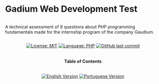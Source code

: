 # Gadium Web Development Test

<div style="width: 100%; display: flex; flex-direction: column; justify-content: center; align-items: center;">

A technical assessment of 9 questions about PHP programming fundamentals made for the internship program of the company Gaudium.

[![License: MIT](https://img.shields.io/badge/License-MIT-yellow.svg)](https://opensource.org/licenses/MIT) [![Language: PHP](https://img.shields.io/badge/Language-PHP-blue.svg)](https://www.php.net/) <a href="https://github.com/bscarpari/test-web-dev-gadium/commits/main">
<img alt="GitHub last commit" src="https://img.shields.io/github/last-commit/bscarpari/test-web-dev-gadium">
</a>

#### Table of Contents

[![English Version](https://img.shields.io/badge/English-Readme-blue.svg)](README-en.md) [![Portuguese Version](https://img.shields.io/badge/Portuguese-Readme-green.svg)](README-pt.md)

</div>
